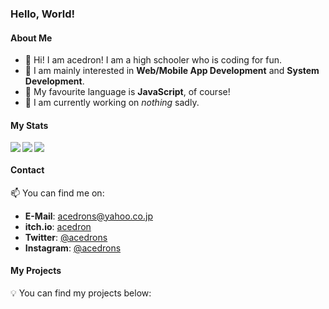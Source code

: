 ### Hello, World!

#### About Me

- 👋 Hi! I am acedron! I am a high schooler who is coding for fun.
- 🧠 I am mainly interested in **Web/Mobile App Development** and **System Development**.
- 💖 My favourite language is **JavaScript**, of course!
- 🔧 I am currently working on *nothing* sadly.

#### My Stats

<img src="https://github-readme-stats.vercel.app/api/top-langs/?username=acedron&theme=gruvbox" align="left">
<img src="https://github-readme-stats.vercel.app/api?username=acedron&show_icons=true&theme=gruvbox" align="left">
<img src="https://github-readme-stats.vercel.app/api/wakatime?username=acedron&theme=gruvbox&layout=compact">

#### Contact

📫 You can find me on:

- **E-Mail**: [acedrons@yahoo.co.jp](mailto:acedrons@yahoo.co.jp)
- **itch.io**: [acedron](https://acedrons.itch.io)
- **Twitter**: [@acedrons](https://twitter.com/acedrons)
- **Instagram**: [@acedrons](https://www.instagram.com/acedrons)

#### My Projects

💡 You can find my projects below:
